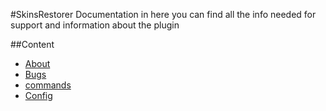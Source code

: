 #SkinsRestorer Documentation
in here you can find all the info needed for support and information about the plugin



##Content
- [About](about.md)
- [Bugs](bugs.md)
- [commands](commands.md)
- [Config](config.md)
